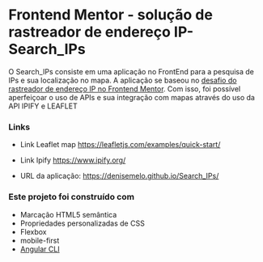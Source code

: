# Frontend Mentor - solução de rastreador de endereço IP- Search_IPs

O Search_IPs consiste em uma aplicação no FrontEnd para a pesquisa de IPs e sua localização no mapa. A aplicação se baseou no  [desafio do rastreador de endereço IP no Frontend Mentor](https://www.frontendmentor.io/challenges/ip-address-tracker-I8-0yYAH0). Com isso, foi possível aperfeiçoar o uso de APIs e sua integração com mapas através do uso da API IPIFY e LEAFLET

### Links
- Link Leaflet map https://leafletjs.com/examples/quick-start/

- Link Ipify https://www.ipify.org/

- URL da aplicação:  https://denisemelo.github.io/Search_IPs/

###  Este projeto foi construído com

- Marcação HTML5 semântica
- Propriedades personalizadas de CSS
- Flexbox
- mobile-first
- [Angular CLI](https://github.com/angular/angular-cli)

